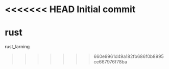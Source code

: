 <<<<<<< HEAD
Initial commit
=======
# rust
rust_larning
>>>>>>> 660e9961d49a182fb686f0b8995ce667976f78ba
